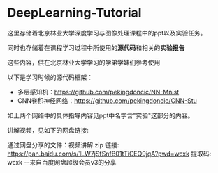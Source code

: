 # DeepLearning-Tutorial
这里存储着北京林业大学深度学习与图像处理课程中的ppt以及实验任务。

同时也存储着在课程学习过程中所使用的**源代码**和相关的**实验报告**

这些内容，供在北京林业大学学习的学弟学妹们参考使用

以下是学习时候的源代码框架：

- 多层感知机：https://github.com/pekingdoncic/NN-Mnist
- CNN卷积神经网络：https://github.com/pekingdoncic/CNN-Stu

如上两个网络中的具体指导内容见ppt中名字含"实验"这部分的内容。

讲解视频，见如下的网盘链接:

通过网盘分享的文件：视频讲解.zip
链接: https://pan.baidu.com/s/1LW7jSfSnfB01tTiCEQ9jqA?pwd=wcxk 提取码: wcxk 
--来自百度网盘超级会员v3的分享

